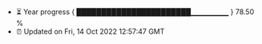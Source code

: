 - ⏳ Year progress { ███████████████████████▁▁▁▁▁▁▁ } 78.50 %
- ⏰ Updated on Fri, 14 Oct 2022 12:57:47 GMT

